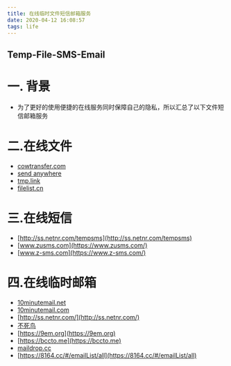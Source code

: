 ```yaml
---
title: 在线临时文件短信邮箱服务
date: 2020-04-12 16:08:57
tags: life
---
```


## Temp-File-SMS-Email

# 一. 背景

*  为了更好的使用便捷的在线服务同时保障自己的隐私，所以汇总了以下文件短信邮箱服务
<!--more-->

# 二.在线文件
*  [cowtransfer.com](https://cowtransfer.com/)
*  [send anywhere](https://send-anywhere.com/)
*  [tmp.link ](https://app.tmp.link/)
*  [filelist.cn](https://filelist.cn)

# 三.在线短信
* [http://ss.netnr.com/tempsms](http://ss.netnr.com/tempsms)
* [www.zusms.com](https://www.zusms.com/)
* [www.z-sms.com](https://www.z-sms.com/)

# 四.在线临时邮箱

* [10minutemail.net](https://10minutemail.net/)
* [10minutemail.com](https://10minutemail.com/)
* [http://ss.netnr.com/](http://ss.netnr.com/)
* [不死鸟](https://hao.su/1492/#menu_index_6)
* [https://9em.org](https://9em.org)
* [https://bccto.me](https://bccto.me)
* [maildrop.cc](https://maildrop.cc)
* [https://8164.cc/#/emailList/all](https://8164.cc/#/emailList/all)
